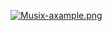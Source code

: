 [![Musix-axample.png](https://i.postimg.cc/X7Ttw2Tc/Musix-axample.png)](https://postimg.cc/2V7HYxjV)
